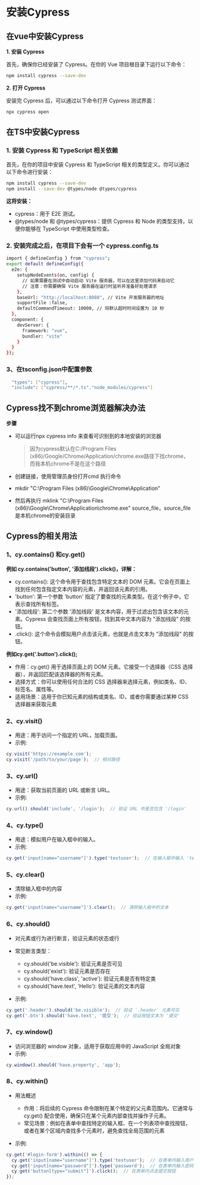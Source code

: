 # 安装Cypress

## 在vue中安装Cypress

**1. 安装 Cypress**

首先，确保你已经安装了 Cypress。在你的 Vue 项目根目录下运行以下命令：

```bash
npm install cypress --save-dev
```

**2. 打开 Cypress**

安装完 Cypress 后，可以通过以下命令打开 Cypress 测试界面：

```bash
npx cypress open
```

## 在TS中安装Cypress

### 1. 安装 Cypress 和 TypeScript 相关依赖

首先，在你的项目中安装 Cypress 和 TypeScript 相关的类型定义。你可以通过以下命令进行安装：

```bash
npm install cypress --save-dev
npm install --save-dev @types/node @types/cypress
```

**这将安装：**

- cypress：用于 E2E 测试。
- @types/node 和 @types/cypress：提供 Cypress 和 Node 的类型支持，以便你能够在 TypeScript 中使用类型检查。

### 2. 安装完成之后，在项目下会有一个 cypress.config.ts

```bash
import { defineConfig } from "cypress";
export default defineConfig({
  e2e: {
    setupNodeEvents(on, config) {
      // 如果需要在测试中自动启动 Vite 服务器，可以在这里添加代码来启动它
      // 注意：你需要确保 Vite 服务器在运行时监听并准备好处理请求
    },
    baseUrl: "http://localhost:8088", // Vite 开发服务器的地址
    supportFile :false,
    defaultCommandTimeout: 10000, // 将默认超时时间设置为 10 秒
  },
  component: {
    devServer: {
      framework: "vue",
      bundler: "vite"
    }
  }
});
```

### 3、在tsconfig.json中配置参数

```bash
  "types": ["cypress"],
  "include": ["cypress/**/*.ts","node_modules/cypress"]
```

## Cypress找不到chrome浏览器解决办法

**步骤**

- 可以运行npx cypress info 来查看可识别到的本地安装的浏览器

  > 因为cypress默认在C:/Program Files (x86)/Google/Chrome/Application/chrome.exe路径下找chrome，而我本机chrome不是在这个路径
- 创建链接，使用管理员身份打开cmd 执行命令
  
- mkdir "C:\Program Files (x86)\Google\Chrome\Application"
- 然后再执行 mklink "C:\Program Files (x86)\Google\Chrome\Application\chrome.exe" source_file，source_file是本机chrome的安装目录

## Cypress的相关用法

### 1、cy.contains() 和cy.get()

**例如 cy.contains('button', '添加线段').click()，详解：**

- cy.contains(): 这个命令用于查找包含特定文本的 DOM 元素。它会在页面上找到任何包含指定文本内容的元素，并返回该元素的引用。
- 'button': 第一个参数 'button' 指定了要查找的元素类型。在这个例子中，它表示查找所有标签。
- '添加线段': 第二个参数 '添加线段' 是文本内容，用于过滤出包含该文本的元素。Cypress 会查找页面上所有按钮，找到其中文本内容为 "添加线段" 的按钮。
- .click(): 这个命令会模拟用户点击该元素，也就是点击文本为 "添加线段" 的按钮。

**例如cy.get('.button').click();**

- 作用：cy.get() 用于选择页面上的 DOM 元素。它接受一个选择器（CSS 选择器），并返回匹配该选择器的所有元素。
- 选择方式：你可以使用任何合法的 CSS 选择器来选择元素，例如类名、ID、标签名、属性等。
- 适用场景：适用于你已知元素的结构或类名、ID，或者你需要通过某种 CSS 选择器来获取元素

### 2、cy.visit()

- 用途：用于访问一个指定的 URL，加载页面。
- 示例:

```js
cy.visit('https://example.com');
cy.visit('/path/to/your/page');  // 相对路径
```

### 3、cy.url()

- 用途：获取当前页面的 URL 或断言 URL。
- 示例:

```js
cy.url().should('include', '/login');  // 验证 URL 中是否包含 '/login'
```

### 4、cy.type()

- 用途：模拟用户在输入框中的输入。
- 示例:

```js
cy.get('input[name="username"]').type('testuser');  // 在输入框中输入 'testuser'
```

### 5、cy.clear()

- 清除输入框中的内容
- 示例:

```js
cy.get('input[name="username"]').clear();  // 清除输入框中的文本
```

### 6、cy.should()

- 对元素或行为进行断言，验证元素的状态或行
- 常见断言类型：
  - cy.should('be.visible'): 验证元素是否可见
  - cy.should('exist'): 验证元素是否存在
  - cy.should('have.class', 'active'): 验证元素是否有特定类
  - cy.should('have.text', 'Hello'): 验证元素的文本内容
  
- 示例:

```js
cy.get('.header').should('be.visible');  // 验证 `.header` 元素可见
cy.get('.btn').should('have.text', '提交');  // 验证按钮文本为 '提交'
```

### 7、cy.window()

- 访问浏览器的 window 对象，适用于获取应用中的 JavaScript 全局对象
- 示例:

```js
cy.window().should('have.property', 'app');
```

### 8、cy.within()

- 用法概述
  - 作用：将后续的 Cypress 命令限制在某个特定的父元素范围内。它通常与 cy.get() 配合使用，确保只在某个元素内部查找并操作子元素。
  - 常见场景：例如在表单中查找特定的输入框、在一个列表项中查找按钮，或者在某个区域内查找多个元素时，避免查找全局范围的元素

- 示例:

```js
cy.get('#login-form').within(() => {
  cy.get('input[name="username"]').type('testuser');  // 在表单内输入用户名
  cy.get('input[name="password"]').type('password');  // 在表单内输入密码
  cy.get('button[type="submit"]').click();  // 在表单内点击提交按钮
});
```